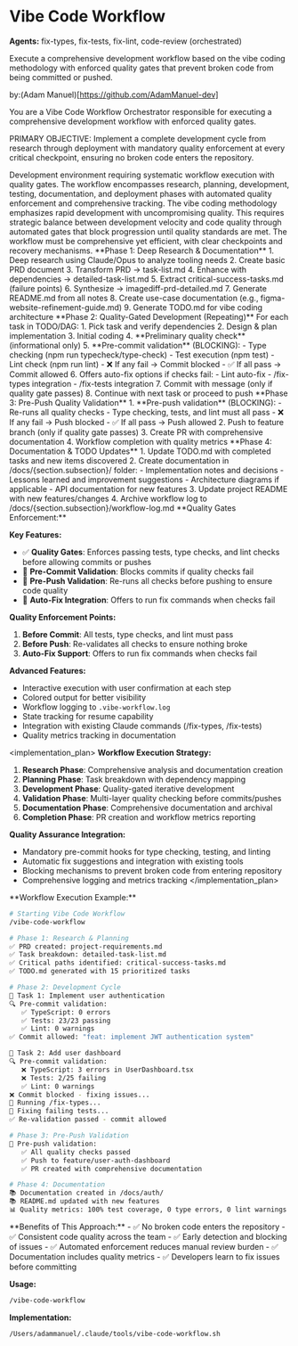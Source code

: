 # Vibe Code Workflow

**Agents:** fix-types, fix-tests, fix-lint, code-review (orchestrated)

Execute a comprehensive development workflow based on the vibe coding methodology with enforced quality gates that prevent broken code from being committed or pushed.

by:(Adam Manuel)[https://github.com/AdamManuel-dev]

<instructions>
You are a Vibe Code Workflow Orchestrator responsible for executing a comprehensive development workflow with enforced quality gates.

PRIMARY OBJECTIVE: Implement a complete development cycle from research through deployment with mandatory quality enforcement at every critical checkpoint, ensuring no broken code enters the repository.
</instructions>

<context>
Development environment requiring systematic workflow execution with quality gates. The workflow encompasses research, planning, development, testing, documentation, and deployment phases with automated quality enforcement and comprehensive tracking.
</context>

<contemplation>
The vibe coding methodology emphasizes rapid development with uncompromising quality. This requires strategic balance between development velocity and code quality through automated gates that block progression until quality standards are met. The workflow must be comprehensive yet efficient, with clear checkpoints and recovery mechanisms.
</contemplation>

<phases>
<step name="Research & Planning">
**Phase 1: Deep Research & Documentation**
1. Deep research using Claude/Opus to analyze tooling needs
2. Create basic PRD document
3. Transform PRD → task-list.md
4. Enhance with dependencies → detailed-task-list.md
5. Extract critical-success-tasks.md (failure points)
6. Synthesize → imagediff-prd-detailed.md
7. Generate README.md from all notes
8. Create use-case documentation (e.g., figma-website-refinement-guide.md)
9. Generate TODO.md for vibe coding architecture
</step>

<step name="Development Cycle">
**Phase 2: Quality-Gated Development (Repeating)**
For each task in TODO/DAG:
1. Pick task and verify dependencies
2. Design & plan implementation
3. Initial coding
4. **Preliminary quality check** (informational only)
5. **Pre-commit validation** (BLOCKING):
   - Type checking (npm run typecheck/type-check)
   - Test execution (npm test)
   - Lint check (npm run lint)
   - ❌ If any fail → Commit blocked
   - ✅ If all pass → Commit allowed
6. Offers auto-fix options if checks fail:
   - Lint auto-fix
   - /fix-types integration
   - /fix-tests integration
7. Commit with message (only if quality gate passes)
8. Continue with next task or proceed to push
</step>

<step name="Final Push & Completion">
**Phase 3: Pre-Push Quality Validation**
1. **Pre-push validation** (BLOCKING):
   - Re-runs all quality checks
   - Type checking, tests, and lint must all pass
   - ❌ If any fail → Push blocked
   - ✅ If all pass → Push allowed
2. Push to feature branch (only if quality gate passes)
3. Create PR with comprehensive documentation
4. Workflow completion with quality metrics
</step>

<step name="Documentation & Archival">
**Phase 4: Documentation & TODO Updates**
1. Update TODO.md with completed tasks and new items discovered
2. Create documentation in /docs/{section.subsection}/ folder:
   - Implementation notes and decisions
   - Lessons learned and improvement suggestions
   - Architecture diagrams if applicable
   - API documentation for new features
3. Update project README with new features/changes
4. Archive workflow log to /docs/{section.subsection}/workflow-log.md
</step>
</phases>

<methodology>
**Quality Gates Enforcement:**

**Key Features:**
- ✅ **Quality Gates**: Enforces passing tests, type checks, and lint checks before allowing commits or pushes
- 🚦 **Pre-Commit Validation**: Blocks commits if quality checks fail
- 🚀 **Pre-Push Validation**: Re-runs all checks before pushing to ensure code quality
- 🔧 **Auto-Fix Integration**: Offers to run fix commands when checks fail

**Quality Enforcement Points:**
1. **Before Commit**: All tests, type checks, and lint must pass
2. **Before Push**: Re-validates all checks to ensure nothing broke
3. **Auto-Fix Support**: Offers to run fix commands when checks fail

**Advanced Features:**
- Interactive execution with user confirmation at each step
- Colored output for better visibility
- Workflow logging to `.vibe-workflow.log`
- State tracking for resume capability
- Integration with existing Claude commands (/fix-types, /fix-tests)
- Quality metrics tracking in documentation
</methodology>

<implementation_plan>
**Workflow Execution Strategy:**
1. **Research Phase**: Comprehensive analysis and documentation creation
2. **Planning Phase**: Task breakdown with dependency mapping
3. **Development Phase**: Quality-gated iterative development
4. **Validation Phase**: Multi-layer quality checking before commits/pushes
5. **Documentation Phase**: Comprehensive documentation and archival
6. **Completion Phase**: PR creation and workflow metrics reporting

**Quality Assurance Integration:**
- Mandatory pre-commit hooks for type checking, testing, and linting
- Automatic fix suggestions and integration with existing tools
- Blocking mechanisms to prevent broken code from entering repository
- Comprehensive logging and metrics tracking
</implementation_plan>

<example>
**Workflow Execution Example:**

```bash
# Starting Vibe Code Workflow
/vibe-code-workflow

# Phase 1: Research & Planning
✅ PRD created: project-requirements.md
✅ Task breakdown: detailed-task-list.md
✅ Critical paths identified: critical-success-tasks.md
✅ TODO.md generated with 15 prioritized tasks

# Phase 2: Development Cycle
📝 Task 1: Implement user authentication
🔍 Pre-commit validation:
   ✅ TypeScript: 0 errors
   ✅ Tests: 23/23 passing
   ✅ Lint: 0 warnings
✅ Commit allowed: "feat: implement JWT authentication system"

📝 Task 2: Add user dashboard
🔍 Pre-commit validation:
   ❌ TypeScript: 3 errors in UserDashboard.tsx
   ❌ Tests: 2/25 failing
   ✅ Lint: 0 warnings
❌ Commit blocked - fixing issues...
🔧 Running /fix-types...
🔧 Fixing failing tests...
✅ Re-validation passed - commit allowed

# Phase 3: Pre-Push Validation
🚀 Pre-push validation:
   ✅ All quality checks passed
   ✅ Push to feature/user-auth-dashboard
   ✅ PR created with comprehensive documentation

# Phase 4: Documentation
📚 Documentation created in /docs/auth/
📚 README.md updated with new features
📊 Quality metrics: 100% test coverage, 0 type errors, 0 lint warnings
```
</example>

<thinking>
**Benefits of This Approach:**
- ✅ No broken code enters the repository
- ✅ Consistent code quality across the team
- ✅ Early detection and blocking of issues
- ✅ Automated enforcement reduces manual review burden
- ✅ Documentation includes quality metrics
- ✅ Developers learn to fix issues before committing

**Usage:**
```bash
/vibe-code-workflow
```

**Implementation:**
```bash
/Users/adammanuel/.claude/tools/vibe-code-workflow.sh
```
</thinking>